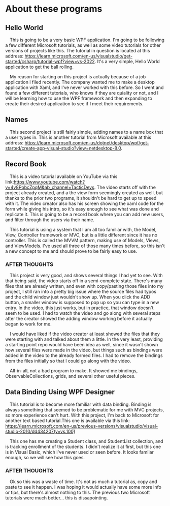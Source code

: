 # About these programs
## Hello World
&ensp;&ensp;This is going to be a very basic WPF application. I'm going to be following a few different Microsoft tutorials, as well as some video tutorials for other versions of projects like this. The tutorial in question is located at this address: https://learn.microsoft.com/en-us/visualstudio/get-started/csharp/tutorial-wpf?view=vs-2022. It's a very simple, Hello World application to get the ball rolling.

&ensp;&ensp;My reason for starting on this project is actually because of a job application I filed recently. The company wanted me to make a desktop application with Xaml, and I've never worked with this before. So I went and found a few different tutorials, who knows if they are quiality or not, and I will be learning how to use the WPF framework and then expanding to create their desired application to see if I meet their requirements.

## Names
&ensp;&ensp;This second project is still fairly simple, adding names to a name box that a user types in. This is another tutorial from Microsoft available at this address: https://learn.microsoft.com/en-us/dotnet/desktop/wpf/get-started/create-app-visual-studio?view=netdesktop-8.0.

## Record Book
&ensp;&ensp;This is a video tutorial available on YouTube via this link:https://www.youtube.com/watch?v=4v8PobcZpqM&ab_channel=TacticDevs. The video starts off with the project already created, and a the view form seemingly created as well, but thanks to the prior two programs, it shouldn't be hard to get up to speed with it. The video creator also has his screen showing the xaml code for the form while giving his intro, so it's easy enough to see what was done and replicate it. This is going to be a record book where you can add new users, and filter through the users via their name.

&ensp;&ensp;This tutorial is using a system that I am all too familiar with, the Model, View, Controller framework or MVC, but is a little different since it has no controller. This is called the MVVM pattern, making use of Models, Views, and ViewModels. I've used all three of those many times before, so this isn't a new concept to me and should prove to be fairly easy to use.

### AFTER THOUGHTS
&ensp;&ensp;This project is very good, and shows several things I had yet to see. With that being said, the video starts off in a semi-complete state. There's many files that are already written, and even with copy/pasting those files into my project, I still ran into a pretty big issue where the source files had typos and the child window just wouldn't show up. When you click the ADD button, a smaller window is supposed to pop up so you can type in a new entry. In the video, this just works, but in practice, that window doesn't seem to be used. I had to watch the video and go along with several steps after the creator showed the adding window working before it actually began to work for me. 

&ensp;&ensp;I would have liked if the video creator at least showed the files that they were starting with and talked about them a little. In the very least, providing a starting point repo would have been idea as well, since it wasn't shown how several files were made in the video, but things such as bindings were added in the video to the already formed files. I had to remove the bindings from the files initially so that I could go along with the video.

&ensp;&ensp;All-in-all, not a bad program to make. It showed me bindings, ObservableCollections, grids, and several other useful pieces.

## Data Binding Using WPF Designer
&ensp;&ensp;This tutorial is to become more familiar with data binding. Binding is always something that seemed to be problematic for me with MVC projects, so more experience can't hurt. With this project, I'm back to Microsoft for another text based tutorial.This one is available via this link: https://learn.microsoft.com/en-us/previous-versions/visualstudio/visual-studio-2010/dd434207(v=vs.100)

&ensp;&ensp;This one has me creating a Student class, and StudentList collection, and is tracking enrollment of the students. I didn't realize it at first, but this one is in Visual Basic, which I've never used or seen before. It looks familar enough, so we will see how this goes.

### AFTER THOUGHTS
&ensp;&ensp;Ok so this was a waste of time. It's not as much a tutorial as, copy and paste to see it happen. I was hoping it would actually have some more info or tips, but there's almost nothing to this. The previous two Microsoft tutorials were much better... this is dissapointing.